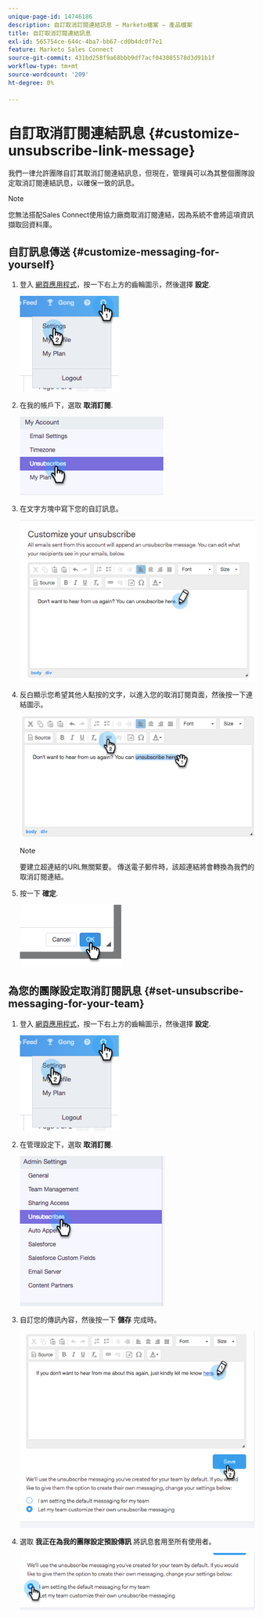 ```yaml
---
unique-page-id: 14746186
description: 自訂取消訂閱連結訊息 — Marketo檔案 — 產品檔案
title: 自訂取消訂閱連結訊息
exl-id: 565754ce-644c-4ba7-bb67-cd0b4dc0f7e1
feature: Marketo Sales Connect
source-git-commit: 431bd258f9a68bbb9df7acf043085578d3d91b1f
workflow-type: tm+mt
source-wordcount: '209'
ht-degree: 0%

---
```


# 自訂取消訂閱連結訊息 {#customize-unsubscribe-link-message}

我們一律允許團隊自訂其取消訂閱連結訊息，但現在，管理員可以為其整個團隊設定取消訂閱連結訊息，以確保一致的訊息。

>[!NOTE]
>
>您無法搭配Sales Connect使用協力廠商取消訂閱連結，因為系統不會將這項資訊擷取回資料庫。

## 自訂訊息傳送 {#customize-messaging-for-yourself}

1. 登入 [網頁應用程式](https://toutapp.com/login)，按一下右上方的齒輪圖示，然後選擇 **設定**.

   ![](assets/one.png)

1. 在我的帳戶下，選取 **取消訂閱**.

   ![](assets/two-1.png)

1. 在文字方塊中寫下您的自訂訊息。

   ![](assets/three-1.png)

1. 反白顯示您希望其他人點按的文字，以進入您的取消訂閱頁面，然後按一下連結圖示。

   ![](assets/four-1.png)

   >[!NOTE]
   >
   >要建立超連結的URL無關緊要。 傳送電子郵件時，該超連結將會轉換為我們的取消訂閱連結。

1. 按一下 **確定**.

   ![](assets/five.png)

## 為您的團隊設定取消訂閱訊息 {#set-unsubscribe-messaging-for-your-team}

1. 登入 [網頁應用程式](https://toutapp.com/login)，按一下右上方的齒輪圖示，然後選擇 **設定**.

   ![](assets/six.png)

1. 在管理設定下，選取 **取消訂閱**.

   ![](assets/eight.png)

1. 自訂您的傳訊內容，然後按一下 **儲存** 完成時。

   ![](assets/seven.png)

1. 選取 **我正在為我的團隊設定預設傳訊** 將訊息套用至所有使用者。

   ![](assets/eleven.png)
